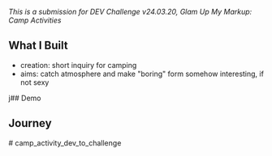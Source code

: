 _This is a submission for DEV Challenge v24.03.20, Glam Up My Markup: Camp Activities_

## What I Built

<!-- Tell us what you built and what you were looking to achieve. -->
- creation: short inquiry for camping
- aims: catch atmosphere and make "boring" form somehow interesting, if not sexy

j## Demo
<!-- Show us your project! You can directly embed an editor into this post (see the FAQ section from the challenge page) or you can share an image of your project and share a public link to the code. -->

## Journey
<!-- Tell us about your process, what you learned, anything you are particularly proud of, what you hope to do next, etc. -->

<!-- Team Submissions: Please pick one member to publish the submission and credit teammates by listing their DEV usernames directly in the body of the post. -->

<!-- We encourage you to consider adding a license for your code. -->

<!-- Don't forget to add a cover image to your post (if you want). -->


<!-- Thanks for participating! --># camp_activity_dev_to_challenge
